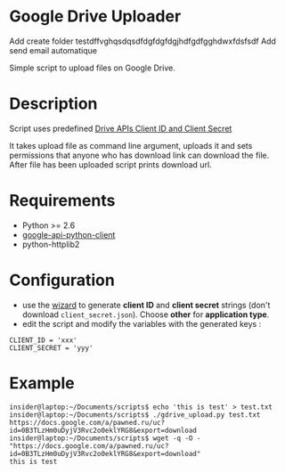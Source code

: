 Google Drive Uploader
===========

Add create folder testdffvghqsdqsdfdgfdgfdgjhdfgdfgghdwxfdsfsdf
Add send email automatique

Simple script to upload files on Google Drive.

# Description
Script uses predefined [Drive APIs Client ID and Client Secret](https://developers.google.com/drive/v2/web/quickstart/python#step_1_turn_on_the_api_name)

It takes upload file as command line argument, uploads it and sets permissions that anyone who has download link can download the file.  
After file has been uploaded script prints download url.

# Requirements
  * Python >= 2.6
  * [google-api-python-client](http://code.google.com/p/google-api-python-client/)
  * python-httplib2

# Configuration
 - use the [wizard](https://console.developers.google.com/start/api?id=drive) to generate **client ID** and **client secret** strings (don't download `client_secret.json`). Choose **other** for **application type**.
 - edit the script and modify the variables with the generated keys :
```
CLIENT_ID = 'xxx'
CLIENT_SECRET = 'yyy'
```

# Example
    insider@laptop:~/Documents/scripts$ echo 'this is test' > test.txt
    insider@laptop:~/Documents/scripts$ ./gdrive_upload.py test.txt 
    https://docs.google.com/a/pawned.ru/uc?id=0B3TLzHm0uDyjV3Rvc2o0eklYRG8&export=download
    insider@laptop:~/Documents/scripts$ wget -q -O - "https://docs.google.com/a/pawned.ru/uc?id=0B3TLzHm0uDyjV3Rvc2o0eklYRG8&export=download"
    this is test

